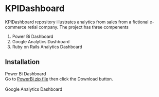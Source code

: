# KPIDashboard
KPIDashboard repository illustrates analytics from sales from a fictional e-commerce retial company. The project has three compenents
1. Power Bi Dashboard 
2. Google Analytics Dashboard
3. Ruby on Rails Analytics Dashboard

## Installation
Power Bi Dashboard
<br />
Go to [PowerBi zip file](https://github.com/matthewmyrick/KPIDashboard/blob/main/PowerBi/PowerBi.zip) then click the Download button.
<br />
<br />
Google Analytics Dashboard

